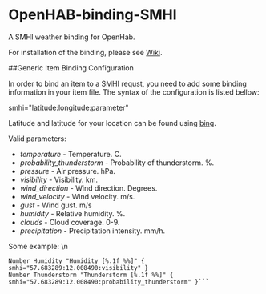 OpenHAB-binding-SMHI
====================

A SMHI weather binding for OpenHab. 

For installation of the binding, please see [Wiki](https://github.com/openhab/openhab/wiki/Bindings).

##Generic Item Binding Configuration

In order to bind an item to a SMHI requst, you need to add some binding information in your item file.
The syntax of the configuration is listed bellow:

smhi="latitude:longitude:parameter"

Latitude and latitude for your location can be found using [bing](http://www.bing.com/maps). 

Valid parameters:
* *temperature* - Temperature. C.
* *probability_thunderstorm* - Probability of thunderstorm. %.
* *pressure* - Air pressure. hPa.
* *visibility* - Visibility. km.
* *wind_direction* - Wind direction. Degrees.
* *wind_velocity* - Wind velocity. m/s.
* *gust* - Wind gust. m/s
* *humidity* - Relative humidity. %.
* *clouds* - Cloud coverage. 0-9.
* *precipitation* - Precipitation intensity. mm/h.

Some example: \n
```Number Temperature "Temperature [%.1f C°]" { smhi="57.683289:12.008490:temperature" }
Number Humidity "Humidity [%.1f %%]" { smhi="57.683289:12.008490:visibility" }
Number Thunderstorm "Thunderstorm [%.1f %%]" { smhi="57.683289:12.008490:probability_thunderstorm" }```
